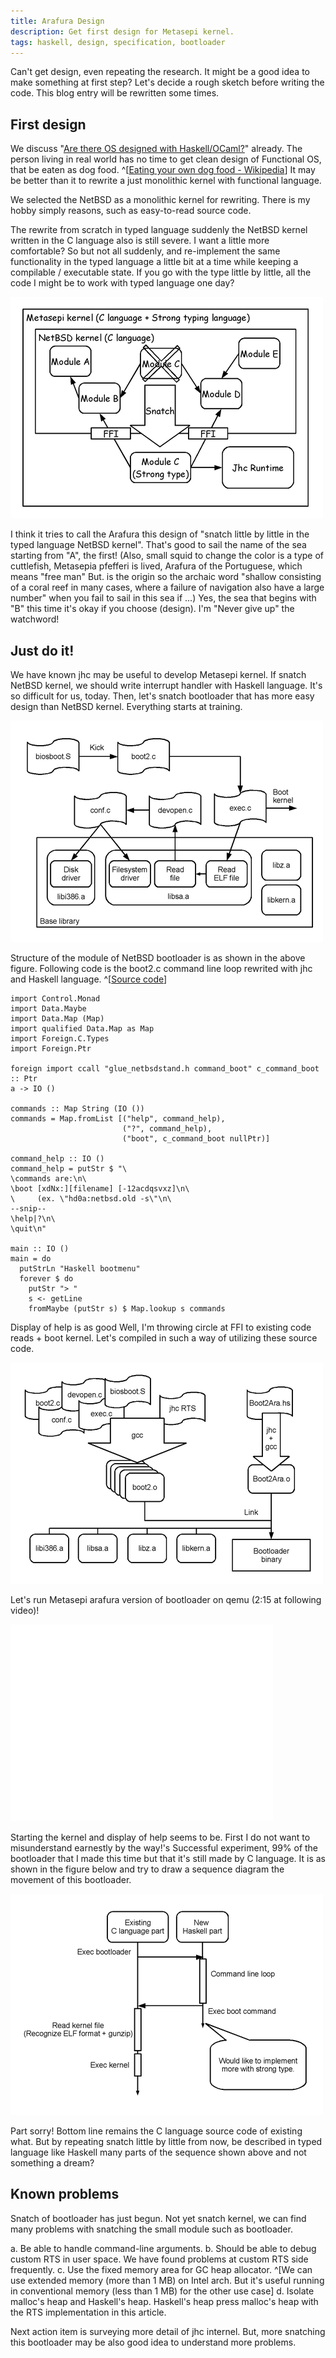 ```yaml
---
title: Arafura Design
description: Get first design for Metasepi kernel.
tags: haskell, design, specification, bootloader
---
```


Can't get design, even repeating the research. It might be a good idea to
make something at first step? Let's decide a rough sketch before writing the
code. This blog entry will be rewritten some times.

## First design

We discuss "[Are there OS designed with
Haskell/OCaml?](2012-08-18-haskell-or-ocaml-os.html)" already.
The person living in real world has no time to get clean design of
Functional OS,
that be eaten as dog food.
^[[Eating your own dog food -
Wikipedia](http://en.wikipedia.org/wiki/Eating_your_own_dog_food)]
It may be better than it to rewrite a just monolithic kernel with functional
language.

We selected the NetBSD as a monolithic kernel for rewriting. There is my
hobby simply reasons, such as easy-to-read source code.

The rewrite from scratch in typed language suddenly the NetBSD kernel
written in the C language also is still severe. I want a little more
comfortable? So but not all suddenly, and re-implement the same
functionality in the typed language a little bit at a time while keeping a
compilable / executable state. If you go with the type little by little, all
the code I might be to work with typed language one day?

![](/draw/2012-12-27-arafura_design.png)

I think it tries to call the Arafura this design of "snatch little by little
in the typed language NetBSD kernel". That's good to sail the name of the
sea starting from "A", the first! (Also, small squid to change the color is
a type of cuttlefish, Metasepia pfefferi is lived, Arafura of the
Portuguese, which means "free man" But. is the origin so the archaic word
"shallow consisting of a coral reef in many cases, where a failure of
navigation also have a large number" when you fail to sail in this sea if
...) Yes, the sea that begins with "B" this time it's okay if you choose
(design). I'm "Never give up" the watchword!

## Just do it!

We have known jhc may be useful to develop Metasepi kernel.
If snatch NetBSD kernel, we should write interrupt handler with Haskell
language.
It's so difficult for us, today.
Then, let's snatch bootloader that has more easy design than NetBSD kernel.
Everything starts at training.

![](/draw/2012-12-27-loader.png)

Structure of the module of NetBSD bootloader is as shown in the above
figure.
Following code is the boot2.c command line loop rewrited with jhc and
Haskell language.
^[[Source
code](https://gitorious.org/metasepi/netbsd-arafura/blobs/52c9e9c31425bdf983d0850b4e503c899a511edc/metasepi-arafura/sys/arch/i386/stand/boot/Boot2Ara.hs)]

~~~ {.haskell}
import Control.Monad
import Data.Maybe
import Data.Map (Map)
import qualified Data.Map as Map
import Foreign.C.Types
import Foreign.Ptr

foreign import ccall "glue_netbsdstand.h command_boot" c_command_boot :: Ptr
a -> IO ()

commands :: Map String (IO ())
commands = Map.fromList [("help", command_help),
                         ("?", command_help),
                         ("boot", c_command_boot nullPtr)]

command_help :: IO ()
command_help = putStr $ "\
\commands are:\n\
\boot [xdNx:][filename] [-12acdqsvxz]\n\
\     (ex. \"hd0a:netbsd.old -s\"\n\
--snip--
\help|?\n\
\quit\n"

main :: IO ()
main = do
  putStrLn "Haskell bootmenu"
  forever $ do
    putStr "> "
    s <- getLine
    fromMaybe (putStr s) $ Map.lookup s commands
~~~

Display of help is as good Well, I'm throwing circle at FFI to existing code
reads + boot kernel. Let's compiled in such a way of utilizing these source
code.

![](/draw/2012-12-27-compile.png)

Let's run Metasepi arafura version of bootloader on qemu (2:15 at following
video)!

<iframe width="420" height="315" src="//www.youtube.com/embed/0DPA7GC0_-0"
frameborder="0" allowfullscreen></iframe>

Starting the kernel and display of help seems to be. First I do not want to
misunderstand earnestly by the way!'s Successful experiment, 99% of the
bootloader that I made this time but that it's still made ​​by C
language. It is as shown in the figure below and try to draw a sequence
diagram the movement of this bootloader.

![](/draw/2013-01-09-sequence_diagram.png)

Part sorry! Bottom line remains the C language source code of existing
what. But by repeating snatch little by little from now, be described in
typed language like Haskell many parts of the sequence shown above and not
something a dream?

## Known problems

Snatch of bootloader has just begun.
Not yet snatch kernel, we can find many problems with snatching the small
module such as bootloader.

a. Be able to handle command-line arguments.
b. Should be able to debug custom RTS in user space. We have found problems
at custom RTS side frequently.
c. Use the fixed memory area for GC heap allocator. ^[We can use extended
memory (more than 1 MB) on Intel arch. But it's useful running in
conventional memory (less than 1 MB) for the other use case]
d. Isolate malloc's heap and Haskell's heap. Haskell's heap press malloc's
heap with the RTS implementation in this article.

Next action item is surveying more detail of jhc internel.
But, more snatching this bootloader may be also good idea to understand more
problems.
